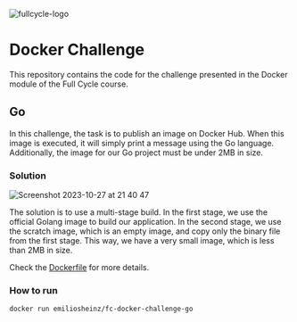 ![fullcycle-logo](https://github.com/emiliosheinz/full-cycle-docker-challenge/assets/103655828/29f22bdd-78f7-46ad-bbe4-4ac5665ddc8d)

# Docker Challenge

This repository contains the code for the challenge presented in the Docker module of the Full Cycle course.

## Go

In this challenge, the task is to publish an image on Docker Hub. When this image is executed, it will simply print a message using the Go language. Additionally, the image for our Go project must be under 2MB in size.

### Solution
![Screenshot 2023-10-27 at 21 40 47](https://github.com/emiliosheinz/full-cycle-docker-challenge/assets/103655828/b55be641-4048-470c-8dff-4ce0b3b00a31)

The solution is to use a multi-stage build. In the first stage, we use the official Golang image to build our application. In the second stage, we use the scratch image, which is an empty image, and copy only the binary file from the first stage. This way, we have a very small image, which is less than 2MB in size.

Check the [Dockerfile](./go/Dockerfile) for more details.

### How to run

```bash
docker run emiliosheinz/fc-docker-challenge-go
```
